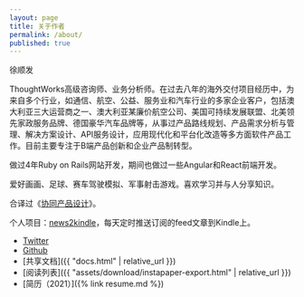 ```yaml
---
layout: page
title: 关于作者
permalink: /about/
published: true
---
```


徐顺发

ThoughtWorks高级咨询师、业务分析师。在过去八年的海外交付项目经历中，为来自多个行业，如通信、航空、公益、服务业和汽车行业的多家企业客户，包括澳大利亚三大运营商之一、澳大利亚某廉价航空公司、美国可持续发展联盟、北美领先家政服务品牌、德国豪华汽车品牌等，从事过产品路线规划、产品需求分析与管理、解决方案设计、API服务设计，应用现代化和平台化改造等多方面软件产品工作。目前主要专注于B端产品创新和企业产品制转型。

做过4年Ruby on Rails网站开发，期间也做过一些Angular和React前端开发。

爱好画画、足球、赛车驾驶模拟、军事射击游戏。喜欢学习并与人分享知识。

合译过《[协同产品设计](https://item.jd.com/13323352.html)》。

个人项目：[news2kindle](https://github.com/goooooouwa/news2kindle)，每天定时推送订阅的feed文章到Kindle上。

- [Twitter](https://twitter.com/Goooooouwa)
- [Github](http://github.com/goooooouwa)
- [共享文档]({{ "docs.html" | relative_url }})
- [阅读列表]({{ "assets/download/instapaper-export.html" | relative_url }})
- [简历（2021）]({% link resume.md %})
